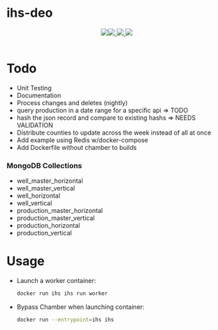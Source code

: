 # ihs-deo

<div style="text-align:center;">
  <table >
    <tr>
      <a href="https://codeclimate.com/github/la-mar/ihs-deo/maintainability"><img src="https://api.codeclimate.com/v1/badges/4e312abd1b377f0a38b0/maintainability" /></a>
      <a href="https://codeclimate.com/github/la-mar/ihs-deo/test_coverage"><img src="https://api.codeclimate.com/v1/badges/4e312abd1b377f0a38b0/test_coverage" /></a>
      <a href="https://codecov.io/gh/la-mar/ihs-deo">
        <img src="https://codecov.io/gh/la-mar/ihs-deo/branch/master/graph/badge.svg" />
      </a>
      <a href="(https://circleci.com/gh/la-mar/ihs-deo">
        <img src="https://circleci.com/gh/la-mar/ihs-deo.svg?style=svg" />
      </a>
    </tr>
  </table>
</div>

# Todo

- Unit Testing
- Documentation
- Process changes and deletes (nightly)
- query production in a date range for a specific api => TODO
- hash the json record and compare to existing hashs => NEEDS VALIDATION
- Distribute counties to update across the week instead of all at once
- Add example using Redis w/docker-compose
- Add Dockerfile without chamber to builds

### MongoDB Collections

- well_master_horizontal
- well_master_vertical
- well_horizontal
- well_vertical
- production_master_horizontal
- production_master_vertical
- production_horizontal
- production_vertical

# Usage

- Launch a worker container:

  ```bash
  docker run ihs ihs run worker
  ```

- Bypass Chamber when launching container:
  ```bash
  docker run --entrypoint=ihs ihs
  ```
